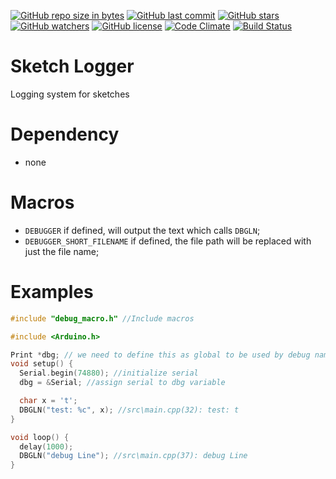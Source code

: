 [![GitHub repo size in bytes](https://img.shields.io/github/repo-size/badges/shields.svg)](https://github.com/SergiuToporjinschi/SketchLogger)
[![GitHub last commit](https://img.shields.io/github/last-commit/SergiuToporjinschi/SketchLogger.svg)](https://github.com/SergiuToporjinschi/SketchLogger/commits/master)
[![GitHub stars](https://img.shields.io/github/stars/SergiuToporjinschi/SketchLogger.svg)](https://github.com/SergiuToporjinschi/SketchLogger/stargazers)
[![GitHub watchers](https://img.shields.io/github/watchers/SergiuToporjinschi/SketchLogger.svg)](https://github.com/SergiuToporjinschi/SketchLogger/watchers)
[![GitHub license](https://img.shields.io/github/license/SergiuToporjinschi/SketchLogger.svg)](https://github.com/SergiuToporjinschi/SketchLogger/blob/master/LICENSE)
[![Code Climate](https://codeclimate.com/github/codeclimate/codeclimate/badges/gpa.svg)](https://codeclimate.com/github/SergiuToporjinschi/SketchLogger)
[![Build Status](https://travis-ci.org/SergiuToporjinschi/SketchLogger.svg?branch=master)](https://travis-ci.org/SergiuToporjinschi/SketchLogger)

# Sketch Logger

Logging system for sketches

# Dependency 
- none
# Macros
* `DEBUGGER` if defined, will output the text which calls `DBGLN`;
* `DEBUGGER_SHORT_FILENAME` if defined, the file path will be replaced with just the file name;
# Examples
```cpp
#include "debug_macro.h" //Include macros

#include <Arduino.h>

Print *dbg; // we need to define this as global to be used by debug name space
void setup() {
  Serial.begin(74880); //initialize serial 
  dbg = &Serial; //assign serial to dbg variable

  char x = 't';
  DBGLN("test: %c", x); //src\main.cpp(32): test: t 
}

void loop() {
  delay(1000);
  DBGLN("debug Line"); //src\main.cpp(37): debug Line
}
```
